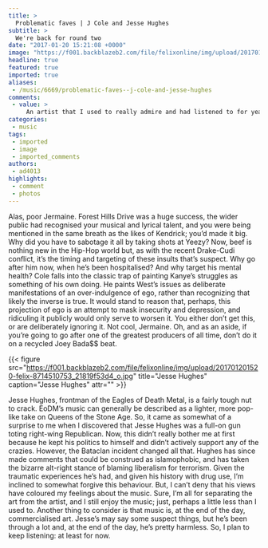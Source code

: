 ```yaml
---
title: >
  Problematic faves | J Cole and Jesse Hughes
subtitle: >
  We're back for round two
date: "2017-01-20 15:21:08 +0000"
image: "https://f001.backblazeb2.com/file/felixonline/img/upload/201701201519-felix-12469365865_7862e7c635_o.jpg"
headline: true
featured: true
imported: true
aliases:
 - /music/6669/problematic-faves--j-cole-and-jesse-hughes
comments:
 - value: >
     An artist that I used to really admire and had listened to for years was outed as a rapist and while I sometimes still listen to his music, it's hard not to think about what he did.
categories:
 - music
tags:
 - imported
 - image
 - imported_comments
authors:
 - ad4013
highlights:
 - comment
 - photos
---
```


Alas, poor Jermaine. Forest Hills Drive was a huge success, the wider public had recognised your musical and lyrical talent, and you were being mentioned in the same breath as the likes of Kendrick; you’d made it big. Why did you have to sabotage it all by taking shots at Yeezy? Now, beef is nothing new in the Hip-Hop world but, as with the recent Drake-Cudi conflict, it’s the timing and targeting of these insults that’s suspect. Why go after him now, when he’s been hospitalised? And why target his mental health? Cole falls into the classic trap of painting Kanye’s struggles as something of his own doing. He paints West’s issues as deliberate manifestations of an over-indulgence of ego, rather than recognizing that likely the inverse is true. It would stand to reason that, perhaps, this projection of ego is an attempt to mask insecurity and depression, and ridiculing it publicly would only serve to worsen it. You either don’t get this, or are deliberately ignoring it. Not cool, Jermaine. Oh, and as an aside, if you’re going to go after one of the greatest producers of all time, don’t do it on a recycled Joey Bada$$ beat.

{{< figure src="https://f001.backblazeb2.com/file/felixonline/img/upload/201701201520-felix-8714510753_21819f53d4_o.jpg" title="Jesse Hughes" caption="Jesse Hughes" attr="" >}}

Jesse Hughes, frontman of the Eagles of Death Metal, is a fairly tough nut to crack. EoDM’s music can generally be described as a lighter, more pop-like take on Queens of the Stone Age. So, it came as somewhat of a surprise to me when I discovered that Jesse Hughes was a full-on gun toting right-wing Republican. Now, this didn’t really bother me at first because he kept his politics to himself and didn’t actively support any of the crazies. However, the Bataclan incident changed all that. Hughes has since made comments that could be construed as islamophobic, and has taken the bizarre alt-right stance of blaming liberalism for terrorism. Given the traumatic experiences he’s had, and given his history with drug use, I’m inclined to somewhat forgive this behaviour. But, I can’t deny that his views have coloured my feelings about the music. Sure, I’m all for separating the art from the artist, and I still enjoy the music; just, perhaps a little less than I used to. Another thing to consider is that music is, at the end of the day, commercialised art. Jesse’s may say some suspect things, but he’s been through a lot and, at the end of the day, he’s pretty harmless. So, I plan to keep listening: at least for now.
